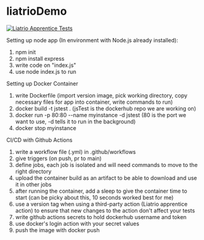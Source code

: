 # liatrioDemo
[![Liatrio Apprentice Tests](https://github.com/gdsmith1/liatrioDemo/actions/workflows/main.yml/badge.svg)](https://github.com/gdsmith1/liatrioDemo/actions/workflows/main.yml)

Setting up node app (In environment with Node.js already installed):
1) npm init 
2) npm install express
3) write code on "index.js"
4) use node index.js to run

Setting up Docker Container
1) write Dockerfile (import version image, pick working directory, copy necessary files for app into container, write commands to run)
2) docker build -t jstest . (jsTest is the dockerhub repo we are working on)
3) docker run -p 80:80 --name myinstance -d jstest (80 is the port we want to use, -d tells it to run in the background)
4) docker stop myinstance

CI/CD with Github Actions
1) write a workflow file (.yml) in .github/workflows
2) give triggers (on push, pr to main)
3) define jobs, each job is isolated and will need commands to move to the right directory
4) upload the container build as an artifact to be able to download and use it in other jobs
5) after running the container, add a sleep to give the container time to start (can be picky about this, 10 seconds worked best for me)
6) use a version tag when using a third-party action (Liatrio apprentice action) to ensure that new changes to the action don't affect your tests
7) write github actions secrets to hold dockerhub username and token
8) use docker's login action with your secret values
8) push the image with docker push
